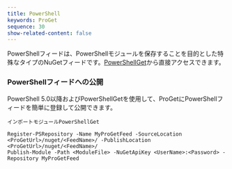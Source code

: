 ```yaml
---
title: PowerShell
keywords: ProGet
sequence: 30
show-related-content: false
---
```


PowerShellフィードは、PowerShellモジュールを保存することを目的とした特殊なタイプのNuGetフィードです。[PowerShellGet](https://docs.microsoft.com/en-us/powershell/module/powershellget/?view=powershell-6)から直接アクセスできます。

### PowerShellフィードへの公開
PowerShell 5.0以降およびPowerShellGetを使用して、ProGetにPowerShellフィードを簡単に登録して公開できます。

```
インポートモジュールPowerShellGet

Register-PSRepository -Name MyProGetFeed -SourceLocation <ProGetUrl>/nuget/<FeedName>/ -PublishLocation <ProGetUrl>/nuget/<FeedName>/
Publish-Module -Path <ModuleFile> -NuGetApiKey <UserName>:<Password> -Repository MyProGetFeed
```
